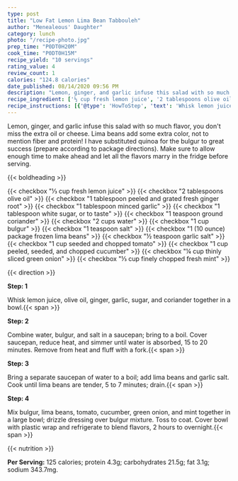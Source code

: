 ```yaml
---
type: post
title: "Low Fat Lemon Lima Bean Tabbouleh"
author: "Menealeous' Daughter"
category: lunch
photo: "/recipe-photo.jpg"
prep_time: "P0DT0H20M"
cook_time: "P0DT0H15M"
recipe_yield: "10 servings"
rating_value: 4
review_count: 1
calories: "124.8 calories"
date_published: 08/14/2020 09:56 PM
description: "Lemon, ginger, and garlic infuse this salad with so much flavor, you don't miss the extra oil or cheese. Lima beans add some extra color, not to mention fiber and protein! I have substituted quinoa for the bulgur to great success (prepare according to package directions). Make sure to allow enough time to make ahead and let all the flavors marry in the fridge before serving."
recipe_ingredient: ['⅓ cup fresh lemon juice', '2 tablespoons olive oil', '1 tablespoon peeled and grated fresh ginger root', '1 tablespoon minced garlic', '1 tablespoon white sugar, or to taste', '1 teaspoon ground coriander', '2 cups water', '1 cup bulgur', '1 teaspoon salt', '1 (10 ounce) package frozen lima beans', '½ teaspoon garlic salt', '1 cup seeded and chopped tomato', '1 cup peeled, seeded, and chopped cucumber', '¼ cup thinly sliced green onion', '⅓ cup finely chopped fresh mint']
recipe_instructions: [{'@type': 'HowToStep', 'text': 'Whisk lemon juice, olive oil, ginger, garlic, sugar, and coriander together in a bowl.\n'}, {'@type': 'HowToStep', 'text': 'Combine water, bulgur, and salt in a saucepan; bring to a boil. Cover saucepan, reduce heat, and simmer until water is absorbed, 15 to 20 minutes. Remove from heat and fluff with a fork.\n'}, {'@type': 'HowToStep', 'text': 'Bring a separate saucepan of water to a boil; add lima beans and garlic salt. Cook until lima beans are tender, 5 to 7 minutes; drain.\n'}, {'@type': 'HowToStep', 'text': 'Mix bulgur, lima beans, tomato, cucumber, green onion, and mint together in a large bowl; drizzle dressing over bulgur mixture. Toss to coat. Cover bowl with plastic wrap and refrigerate to blend flavors, 2 hours to overnight.\n'}]
---
```


Lemon, ginger, and garlic infuse this salad with so much flavor, you don't miss the extra oil or cheese. Lima beans add some extra color, not to mention fiber and protein! I have substituted quinoa for the bulgur to great success (prepare according to package directions). Make sure to allow enough time to make ahead and let all the flavors marry in the fridge before serving. 

{{< boldheading >}}

{{< checkbox "⅓ cup fresh lemon juice" >}}
{{< checkbox "2 tablespoons olive oil" >}}
{{< checkbox "1 tablespoon peeled and grated fresh ginger root" >}}
{{< checkbox "1 tablespoon minced garlic" >}}
{{< checkbox "1 tablespoon white sugar, or to taste" >}}
{{< checkbox "1 teaspoon ground coriander" >}}
{{< checkbox "2 cups water" >}}
{{< checkbox "1 cup bulgur" >}}
{{< checkbox "1 teaspoon salt" >}}
{{< checkbox "1 (10 ounce) package frozen lima beans" >}}
{{< checkbox "½ teaspoon garlic salt" >}}
{{< checkbox "1 cup seeded and chopped tomato" >}}
{{< checkbox "1 cup peeled, seeded, and chopped cucumber" >}}
{{< checkbox "¼ cup thinly sliced green onion" >}}
{{< checkbox "⅓ cup finely chopped fresh mint" >}}


{{< direction >}}

**Step: 1**

Whisk lemon juice, olive oil, ginger, garlic, sugar, and coriander together in a bowl.{{< span >}}

**Step: 2**

Combine water, bulgur, and salt in a saucepan; bring to a boil. Cover saucepan, reduce heat, and simmer until water is absorbed, 15 to 20 minutes. Remove from heat and fluff with a fork.{{< span >}}

**Step: 3**

Bring a separate saucepan of water to a boil; add lima beans and garlic salt. Cook until lima beans are tender, 5 to 7 minutes; drain.{{< span >}}

**Step: 4**

Mix bulgur, lima beans, tomato, cucumber, green onion, and mint together in a large bowl; drizzle dressing over bulgur mixture. Toss to coat. Cover bowl with plastic wrap and refrigerate to blend flavors, 2 hours to overnight.{{< span >}}

{{< nutrition >}}

**Per Serving:** 125 calories; protein 4.3g; carbohydrates 21.5g; fat 3.1g; sodium 343.7mg.